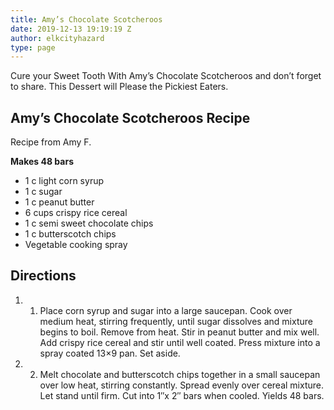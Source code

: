```yaml
---
title: Amy’s Chocolate Scotcheroos
date: 2019-12-13 19:19:19 Z
author: elkcityhazard
type: page
---
```


Cure your Sweet Tooth With Amy&#8217;s Chocolate Scotcheroos and don&#8217;t forget to share. This Dessert will Please the Pickiest Eaters.

## Amy&#8217;s Chocolate Scotcheroos Recipe

Recipe from Amy F.

**Makes 48 bars**

  * 1 c light corn syrup
  * 1 c sugar
  * 1 c peanut butter
  * 6 cups crispy rice cereal
  * 1 c semi sweet chocolate chips
  * 1 c butterscotch chips
  * Vegetable cooking spray

## Directions

  1. 1. Place corn syrup and sugar into a large saucepan. Cook over medium heat, stirring frequently, until sugar dissolves and mixture begins to boil. Remove from heat. Stir in peanut butter and mix well. Add crispy rice cereal and stir until well coated. Press mixture into a spray coated 13&#215;9 pan. Set aside.
  2. 2. Melt chocolate and butterscotch chips together in a small saucepan over low heat, stirring constantly. Spread evenly over cereal mixture. Let stand until firm. Cut into 1&#8243;x 2&#8243; bars when cooled. Yields 48 bars.